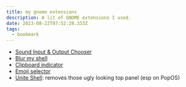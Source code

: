 ```yaml
---
title: my gnome extensions
description: A lit of GNOME extensions I used.
date: 2023-08-22T07:52:28.333Z
tags:
  - bookmark
---
```

* [Sound Input & Output Chooser](https://extensions.gnome.org/extension/906/sound-output-device-chooser/)
* [Blur my shell](https://extensions.gnome.org/#sort=relevance)
* [Clipboard indicator](https://extensions.gnome.org/extension/779/clipboard-indicator/)
* [Emoji selector](https://github.com/maoschanz/emoji-selector-for-gnome)
* [Unite Shell](https://github.com/hardpixel/unite-shell): removes those ugly looking top panel (esp on PopOS)